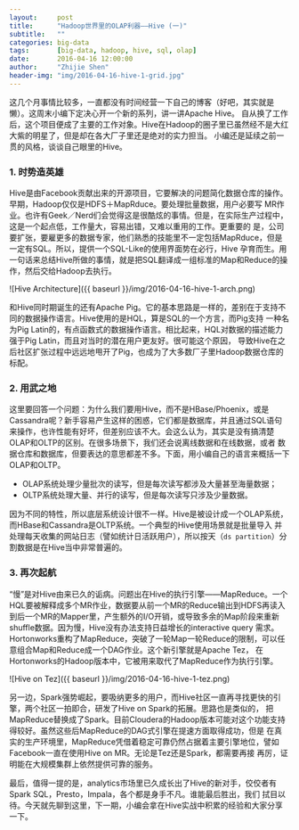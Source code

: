 ```yaml
---
layout:     post
title:      "Hadoop世界里的OLAP利器——Hive (一)"
subtitle:   ""
categories: big-data
tags:       [big-data, hadoop, hive, sql, olap]
date:       2016-04-16 12:00:00
author:     "Zhijie Shen"
header-img: "img/2016-04-16-hive-1-grid.jpg"
---
```


这几个月事情比较多，一直都没有时间经营一下自己的博客（好吧，其实就是懒）。这周末小编下定决心开一个新的系列，讲一讲Apache Hive。
自从换了工作后，这个项目便成了主要的工作对象。Hive在Hadoop的圈子里已虽然经不是大红大紫的明星了，但是却在各大厂子里还是绝对的实力担当。
小编还是延续之前一贯的风格，谈谈自己眼里的Hive。

### 1. 时势造英雄

Hive是由Facebook贡献出来的开源项目，它要解决的问题简化数据仓库的操作。早期，Hadoop仅仅是HDFS＋MapRduce。要处理批量数据，用户必要写
MR作业。也许有Geek／Nerd们会觉得这是很酷炫的事情。但是，在实际生产过程中，这是一个起点低，工作量大，容易出错，又难以重用的工作。更重要的
是，公司要扩张，要雇更多的数据专家，他们熟悉的技能里不一定包括MapRduce，但是一定有SQL。所以，提供一个SQL-Like的使用界面势在必行，Hive
孕育而生。用一句话来总结Hive所做的事情，就是把SQL翻译成一组标准的Map和Reduce的操作，然后交给Hadoop去执行。

![Hive Architecture]({{ baseurl }}/img/2016-04-16-hive-1-arch.png)

和Hive同时期诞生的还有Apache Pig。它的基本思路是一样的，差别在于支持不同的数据操作语言。Hive使用的是HQL，算是SQL的一个方言，而Pig支持
一种名为Pig Latin的，有点函数式的数据操作语言。相比起来，HQL对数据的描述能力强于Pig Latin，而且对当时的潜在用户更友好。很可能这个原因，
导致Hive在之后社区扩张过程中远远地甩开了Pig，也成为了大多数厂子里Hadoop数据仓库的标配。

### 2. 用武之地

这里要回答一个问题：为什么我们要用Hive，而不是HBase/Phoenix，或是Cassandra呢？新手容易产生这样的困惑，它们都是数据库，并且通过SQL语句
来操作，也许性能有好坏，但差别应该不大。会这么认为，其实是没有搞清楚OLAP和OLTP的区别。在很多场景下，我们还会说离线数据和在线数据，或者
数据仓库和数据库，但要表达的意思都差不多。下面，用小编自己的语言来概括一下OLAP和OLTP。

- OLAP系统处理少量批次的读写，但是每次读写都涉及大量甚至海量数据；
- OLTP系统处理大量、并行的读写，但是每次读写只涉及少量数据。

因为不同的特性，所以底层系统设计很不一样。Hive是被设计成一个OLAP系统，而HBase和Cassandra是OLTP系统。一个典型的Hive使用场景就是批量导入
并处理每天收集的网站日志（譬如统计日活跃用户），所以按天（```ds partition```）分割数据是在Hive当中非常普遍的。

### 3. 再次起航

“慢”是对Hive由来已久的诟病。问题出在Hive的执行引擎——MapReduce。一个HQL要被解释成多个MR作业，数据要从前一个MR的Reduce输出到HDFS再读入
到后一个MR的Mapper里，产生额外的I/O开销，或导致多余的Map阶段来重新shuffle数据。因为慢，Hive没有办法支持日益增长的interactive query
需求。Hortonworks重构了MapReduce，突破了一轮Map一轮Reduce的限制，可以任意组合Map和Reduce成一个DAG作业。这个新引擎就是Apache Tez，
在Hortonworks的Hadoop版本中，它被用来取代了MapReduce作为执行引擎。

![Hive on Tez]({{ baseurl }}/img/2016-04-16-hive-1-tez.png)

另一边，Spark强势崛起，要吸纳更多的用户，而Hive社区一直再寻找更快的引擎，两个社区一拍即合，研发了Hive on Spark的拓展。思路也是类似的，
把MapReduce替换成了Spark。目前Cloudera的Hadoop版本可能对这个功能支持得较好。虽然这些后MapReduce的DAG式引擎在提速方面取得成功，但是
在真实的生产环境里，MapReduce凭借着稳定可靠仍然占据着主要引擎地位，譬如Facebook一直在使用Hive on MR。无论是Tez还是Spark，都需要再接
再厉，证明能在大规模集群上依然提供可靠的服务。

最后，值得一提的是，analytics市场里已久成长出了Hive的新对手，佼佼者有Spark SQL，Presto，Impala，各个都是身手不凡。谁能最后胜出，我们
拭目以待。今天就先聊到这里，下一期，小编会拿在Hive实战中积累的经验和大家分享一下。

